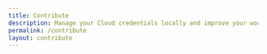 ```yaml
---
title: Contribute
description: Manage your Cloud credentials locally and improve your workflow with the only open-source desktop app you’ll ever need.
permalink: /contribute
layout: contribute
---
```

